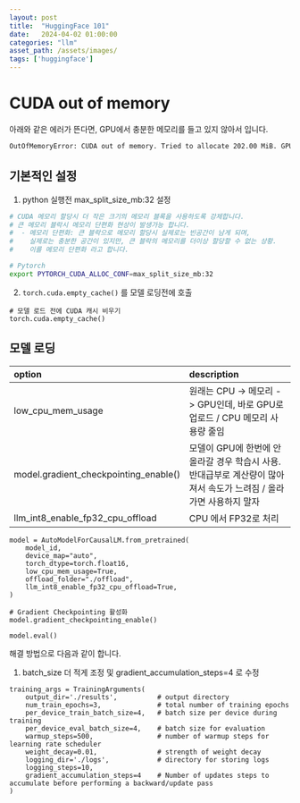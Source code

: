 ```yaml
---
layout: post
title:  "HuggingFace 101"
date:   2024-04-02 01:00:00
categories: "llm"
asset_path: /assets/images/
tags: ['huggingface']
---
```




# CUDA out of memory

아래와 같은 에러가 뜬다면, GPU에서 충분한 메모리를 들고 있지 않아서 입니다. 

```bash
OutOfMemoryError: CUDA out of memory. Tried to allocate 202.00 MiB. GPU 
```

## 기본적인 설정

1. python 실행전 max_split_size_mb:32 설정

```bash
# CUDA 메모리 할당시 더 작은 크기의 메모리 블록을 사용하도록 강제합니다. 
# 큰 메모리 블락시 메모리 단편화 현상이 발생가능 합니다.
#  - 메모리 단편화: 큰 블락으로 메모리 할당시 실제로는 빈공간이 남게 되며,
#    실제로는 충분한 공간이 있지만, 큰 블락의 메모리를 더이상 할당할 수 없는 상황. 
#    이를 메모리 단편화 라고 합니다. 

# Pytorch
export PYTORCH_CUDA_ALLOC_CONF=max_split_size_mb:32
```

2. `torch.cuda.empty_cache()` 를 모델 로딩전에 호출 

```
# 모델 로드 전에 CUDA 캐시 비우기
torch.cuda.empty_cache()
```


## 모델 로딩

| option                                | description                                                           |
|:--------------------------------------|:----------------------------------------------------------------------|
| low_cpu_mem_usage                     | 원래는 CPU -> 메모리 -> GPU인데, 바로 GPU로 업로드 / CPU 메모리 사용량 줄임                 |
| model.gradient_checkpointing_enable() | 모델이 GPU에 한번에 안 올라갈 경우 학습시 사용. 반대급부로 계산량이 많아져서 속도가 느려짐 /  올라가면 사용하지 말자 |
| llm_int8_enable_fp32_cpu_offload      | CPU 에서 FP32로 처리                                                       |



```
model = AutoModelForCausalLM.from_pretrained(
    model_id,
    device_map="auto",
    torch_dtype=torch.float16,
    low_cpu_mem_usage=True,
    offload_folder="./offload",
    llm_int8_enable_fp32_cpu_offload=True,
)

# Gradient Checkpointing 활성화
model.gradient_checkpointing_enable()

model.eval()
```





해결 방법으로 다음과 같이 합니다.<br>

1. batch_size 더 적게 조정 및  gradient_accumulation_steps=4 로 수정

```
training_args = TrainingArguments(
    output_dir='./results',          # output directory
    num_train_epochs=3,              # total number of training epochs
    per_device_train_batch_size=4,   # batch size per device during training
    per_device_eval_batch_size=4,    # batch size for evaluation
    warmup_steps=500,                # number of warmup steps for learning rate scheduler
    weight_decay=0.01,               # strength of weight decay
    logging_dir='./logs',            # directory for storing logs
    logging_steps=10,
    gradient_accumulation_steps=4    # Number of updates steps to accumulate before performing a backward/update pass
)
```


